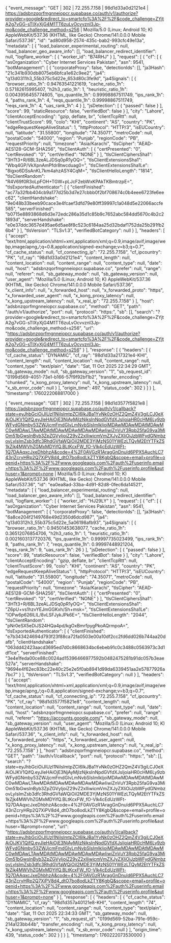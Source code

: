 {
  "event_message": "GET | 302 | 72.255.7.158 | 98d1d33a0d2121e4 | https://adsbnzqorfmgnneiopcr.supabase.co/auth/v1/authorize?provider=google&redirect_to=smartcfo%3A%2F%2F&code_challenge=ZYjtA2g7vGG-sTIXyXjG4M1TT6zuLvOcvvznI3Jp-mo&code_challenge_method=s256 | Mozilla/5.0 (Linux; Android 10; K) AppleWebKit/537.36 (KHTML, like Gecko) Chrome/141.0.0.0 Mobile Safari/537.36",
  "id": "ad80d958-2574-435c-bab2-993cfc49e13a",
  "metadata": [
    {
      "load_balancer_experimental_routing": null,
      "load_balancer_geo_aware_info": [],
      "load_balancer_redirect_identifier": null,
      "logflare_worker": [
        {
          "worker_id": "B74RHJ"
        }
      ],
      "request": [
        {
          "cf": [
            {
              "asOrganization": "Cyber Internet Services Pakistan",
              "asn": 9541,
              "botManagement": [
                {
                  "corporateProxy": false,
                  "detectionIds": [],
                  "ja3Hash": "21c341b930db8075eb6bfca1e62c9ee2",
                  "ja4": "q13d0311h3_55b375c5d22e_653d80c3fe9d",
                  "ja4Signals": [
                    {
                      "browser_ratio_1h": 0.94763541221619,
                      "cache_ratio_1h": 0.57182615995407,
                      "h2h3_ratio_1h": 1,
                      "heuristic_ratio_1h": 0.0043956455774605,
                      "ips_quantile_1h": 0.99998867511749,
                      "ips_rank_1h": 4,
                      "paths_rank_1h": 4,
                      "reqs_quantile_1h": 0.99998867511749,
                      "reqs_rank_1h": 4,
                      "uas_rank_1h": 4
                    }
                  ],
                  "jsDetection": [
                    {
                      "passed": false
                    }
                  ],
                  "score": 99,
                  "staticResource": false,
                  "verifiedBot": false
                }
              ],
              "city": "Lahore",
              "clientAcceptEncoding": "gzip, deflate, br",
              "clientTcpRtt": null,
              "clientTrustScore": 99,
              "colo": "KHI",
              "continent": "AS",
              "country": "PK",
              "edgeRequestKeepAliveStatus": 1,
              "httpProtocol": "HTTP/3",
              "isEUCountry": null,
              "latitude": "31.55800",
              "longitude": "74.35071",
              "metroCode": null,
              "postalCode": "54000",
              "region": "Punjab",
              "regionCode": "PB",
              "requestPriority": null,
              "timezone": "Asia/Karachi",
              "tlsCipher": "AEAD-AES128-GCM-SHA256",
              "tlsClientAuth": [
                {
                  "certPresented": "0",
                  "certRevoked": "0",
                  "certVerified": "NONE"
                }
              ],
              "tlsClientCiphersSha1": "3HTt3+R/6BL3zeALJDSq0pR1yOQ=",
              "tlsClientExtensionsSha1": "Wbq4GP/VkXpnAmPfdr8twcduag0=",
              "tlsClientExtensionsSha1Le": "8igxo6DSsAnKL7km4ahzASY4CqM=",
              "tlsClientHelloLength": "1814",
              "tlsClientRandom": "R4V69f0R3oLpFOH+TGW+pLJcF2ebWxKPAkTKBmtrzpE=",
              "tlsExportedAuthenticator": [
                {
                  "clientFinished": "ac77a32fbb404cb9a177d25b3d7e27cbbb0f2bf708674c0b4eee6723fe6eec62",
                  "clientHandshake": "9e048b33beeb90cace3e4fcaef3dfd79e80ff39997c1a048d5e22066accfe585",
                  "serverFinished": "b0715e8893868d6d3e72edc286a35d1c85b9c7652abc584dd5670c4b2c21893d",
                  "serverHandshake": "e0e37ddc3657d495ae6d5ae8f8c523c6184aa25d32bdaf1752da25b291fb26b4"
                }
              ],
              "tlsVersion": "TLSv1.3",
              "verifiedBotCategory": null
            }
          ],
          "headers": [
            {
              "accept": "text/html,application/xhtml+xml,application/xml;q=0.9,image/avif,image/webp,image/apng,*/*;q=0.8,application/signed-exchange;v=b3;q=0.7",
              "cf_cache_status": null,
              "cf_connecting_ip": "72.255.7.158",
              "cf_ipcountry": "PK",
              "cf_ray": "98d1d33a0d2121e4",
              "content_length": null,
              "content_location": null,
              "content_range": null,
              "content_type": null,
              "date": null,
              "host": "adsbnzqorfmgnneiopcr.supabase.co",
              "prefer": null,
              "range": null,
              "referer": null,
              "sb_gateway_mode": null,
              "sb_gateway_version": null,
              "user_agent": "Mozilla/5.0 (Linux; Android 10; K) AppleWebKit/537.36 (KHTML, like Gecko) Chrome/141.0.0.0 Mobile Safari/537.36",
              "x_client_info": null,
              "x_forwarded_host": null,
              "x_forwarded_proto": "https",
              "x_forwarded_user_agent": null,
              "x_kong_proxy_latency": null,
              "x_kong_upstream_latency": null,
              "x_real_ip": "72.255.7.158"
            }
          ],
          "host": "adsbnzqorfmgnneiopcr.supabase.co",
          "method": "GET",
          "path": "/auth/v1/authorize",
          "port": null,
          "protocol": "https:",
          "sb": [],
          "search": "?provider=google&redirect_to=smartcfo%3A%2F%2F&code_challenge=ZYjtA2g7vGG-sTIXyXjG4M1TT6zuLvOcvvznI3Jp-mo&code_challenge_method=s256",
          "url": "https://adsbnzqorfmgnneiopcr.supabase.co/auth/v1/authorize?provider=google&redirect_to=smartcfo%3A%2F%2F&code_challenge=ZYjtA2g7vGG-sTIXyXjG4M1TT6zuLvOcvvznI3Jp-mo&code_challenge_method=s256"
        }
      ],
      "response": [
        {
          "headers": [
            {
              "cf_cache_status": "DYNAMIC",
              "cf_ray": "98d1d33a217321e4-KHI",
              "content_length": null,
              "content_location": null,
              "content_range": null,
              "content_type": "text/plain",
              "date": "Sat, 11 Oct 2025 22:34:29 GMT",
              "sb_gateway_mode": null,
              "sb_gateway_version": "1",
              "sb_request_id": "0199d569-4051-73e1-b166-57f9f92bf1b2",
              "transfer_encoding": "chunked",
              "x_kong_proxy_latency": null,
              "x_kong_upstream_latency": null,
              "x_sb_error_code": null
            }
          ],
          "origin_time": 497,
          "status_code": 302
        }
      ]
    }
  ],
  "timestamp": 1760222068817000
}


{
  "event_message": "GET | 302 | 72.255.7.158 | 98d1d3577f5821e8 | https://adsbnzqorfmgnneiopcr.supabase.co/auth/v1/callback?state=eyJhbGciOiJIUzI1NiIsImtpZCI6IkJBa1YvNk0zOHZ2QmZ4V3giLCJ0eXAiOiJKV1QifQ.eyJleHAiOjE3NjAyMjIzNjksInNpdGVfdXJsIjoiaHR0cHM6Ly9zbWFydGNmby53ZWJjcmFmdGlvLmNvbSIsImlkIjoiMDAwMDAwMDAtMDAwMC0wMDAwLTAwMDAtMDAwMDAwMDAwMDAwIiwiZnVuY3Rpb25faG9va3MiOm51bGwsInByb3ZpZGVyIjoiZ29vZ2xlIiwicmVmZXJyZXIiOiJzbWFydGNmbzovLyIsImZsb3dfc3RhdGVfaWQiOiI2MDE3YjMzNS01YWEzLTQyM2EtYTFkZS1kZjk4MWVhZGMxMDYifQ.BLtKcxFW_fO-Vlk4cEdUzWFt-1Q7DAAqxcJxeDhbhzA&code=4%2F0AVGzR1AragGnDnuld6PPX5AuchLC743riZcryHRp2Q7XiPV8d4_dtO7bo8odLkZTY8KgbQ&scope=email+profile+openid+https%3A%2F%2Fwww.googleapis.com%2Fauth%2Fuserinfo.email+https%3A%2F%2Fwww.googleapis.com%2Fauth%2Fuserinfo.profile&authuser=1&prompt=none | Mozilla/5.0 (Linux; Android 10; K) AppleWebKit/537.36 (KHTML, like Gecko) Chrome/141.0.0.0 Mobile Safari/537.36",
  "id": "ea0ea8ad-33ba-4d91-82d8-0fec6da14521",
  "metadata": [
    {
      "load_balancer_experimental_routing": null,
      "load_balancer_geo_aware_info": [],
      "load_balancer_redirect_identifier": null,
      "logflare_worker": [
        {
          "worker_id": "HJ29LY"
        }
      ],
      "request": [
        {
          "cf": [
            {
              "asOrganization": "Cyber Internet Services Pakistan",
              "asn": 9541,
              "botManagement": [
                {
                  "corporateProxy": false,
                  "detectionIds": [],
                  "ja3Hash": "6a8ce204f2149768e49d2350d6dcd987",
                  "ja4": "q13d0312h3_55b375c5d22e_5a06198afb93",
                  "ja4Signals": [
                    {
                      "browser_ratio_1h": 0.94501453638077,
                      "cache_ratio_1h": 0.36512076854706,
                      "h2h3_ratio_1h": 1,
                      "heuristic_ratio_1h": 0.0021603137720376,
                      "ips_quantile_1h": 0.99997735023499,
                      "ips_rank_1h": 8,
                      "paths_rank_1h": 7,
                      "reqs_quantile_1h": 0.99997448921204,
                      "reqs_rank_1h": 9,
                      "uas_rank_1h": 26
                    }
                  ],
                  "jsDetection": [
                    {
                      "passed": false
                    }
                  ],
                  "score": 99,
                  "staticResource": false,
                  "verifiedBot": false
                }
              ],
              "city": "Lahore",
              "clientAcceptEncoding": "gzip, deflate, br",
              "clientTcpRtt": null,
              "clientTrustScore": 99,
              "colo": "KHI",
              "continent": "AS",
              "country": "PK",
              "edgeRequestKeepAliveStatus": 1,
              "httpProtocol": "HTTP/3",
              "isEUCountry": null,
              "latitude": "31.55800",
              "longitude": "74.35071",
              "metroCode": null,
              "postalCode": "54000",
              "region": "Punjab",
              "regionCode": "PB",
              "requestPriority": null,
              "timezone": "Asia/Karachi",
              "tlsCipher": "AEAD-AES128-GCM-SHA256",
              "tlsClientAuth": [
                {
                  "certPresented": "0",
                  "certRevoked": "0",
                  "certVerified": "NONE"
                }
              ],
              "tlsClientCiphersSha1": "3HTt3+R/6BL3zeALJDSq0pR1yOQ=",
              "tlsClientExtensionsSha1": "Z6pU+vs1hzvYEJmGGKxh/Sh+msk=",
              "tlsClientExtensionsSha1Le": "lOPw6p626lLlL/8vLSFJykJPk6E=",
              "tlsClientHelloLength": "2044",
              "tlsClientRandom": "pNr0eSX5eDiJS24HQa4pd/kgOxBmrfpygPkoAQrmpoA=",
              "tlsExportedAuthenticator": [
                {
                  "clientFinished": "e7b343424694d793f23f88ca72fa0503e00a10df2cc2fd6dd026b744aa20dafb",
                  "clientHandshake": "063dd42423aacd3695ed7d0c8668634bc6ebeb91c0c3488c0563973c3d1df1ce",
                  "serverFinished": "3e4e1feda00ce88c0024ad15396466977592b0482475281b91dc057b3eae527a",
                  "serverHandshake": "9694e4f62ec83bc22e40c25e2e5f0ab8941d99da6339451aa2e57877926a7bc7"
                }
              ],
              "tlsVersion": "TLSv1.3",
              "verifiedBotCategory": null
            }
          ],
          "headers": [
            {
              "accept": "text/html,application/xhtml+xml,application/xml;q=0.9,image/avif,image/webp,image/apng,*/*;q=0.8,application/signed-exchange;v=b3;q=0.7",
              "cf_cache_status": null,
              "cf_connecting_ip": "72.255.7.158",
              "cf_ipcountry": "PK",
              "cf_ray": "98d1d3577f5821e8",
              "content_length": null,
              "content_location": null,
              "content_range": null,
              "content_type": null,
              "date": null,
              "host": "adsbnzqorfmgnneiopcr.supabase.co",
              "prefer": null,
              "range": null,
              "referer": "https://accounts.google.com/",
              "sb_gateway_mode": null,
              "sb_gateway_version": null,
              "user_agent": "Mozilla/5.0 (Linux; Android 10; K) AppleWebKit/537.36 (KHTML, like Gecko) Chrome/141.0.0.0 Mobile Safari/537.36",
              "x_client_info": null,
              "x_forwarded_host": null,
              "x_forwarded_proto": "https",
              "x_forwarded_user_agent": null,
              "x_kong_proxy_latency": null,
              "x_kong_upstream_latency": null,
              "x_real_ip": "72.255.7.158"
            }
          ],
          "host": "adsbnzqorfmgnneiopcr.supabase.co",
          "method": "GET",
          "path": "/auth/v1/callback",
          "port": null,
          "protocol": "https:",
          "sb": [],
          "search": "?state=eyJhbGciOiJIUzI1NiIsImtpZCI6IkJBa1YvNk0zOHZ2QmZ4V3giLCJ0eXAiOiJKV1QifQ.eyJleHAiOjE3NjAyMjIzNjksInNpdGVfdXJsIjoiaHR0cHM6Ly9zbWFydGNmby53ZWJjcmFmdGlvLmNvbSIsImlkIjoiMDAwMDAwMDAtMDAwMC0wMDAwLTAwMDAtMDAwMDAwMDAwMDAwIiwiZnVuY3Rpb25faG9va3MiOm51bGwsInByb3ZpZGVyIjoiZ29vZ2xlIiwicmVmZXJyZXIiOiJzbWFydGNmbzovLyIsImZsb3dfc3RhdGVfaWQiOiI2MDE3YjMzNS01YWEzLTQyM2EtYTFkZS1kZjk4MWVhZGMxMDYifQ.BLtKcxFW_fO-Vlk4cEdUzWFt-1Q7DAAqxcJxeDhbhzA&code=4%2F0AVGzR1AragGnDnuld6PPX5AuchLC743riZcryHRp2Q7XiPV8d4_dtO7bo8odLkZTY8KgbQ&scope=email+profile+openid+https%3A%2F%2Fwww.googleapis.com%2Fauth%2Fuserinfo.email+https%3A%2F%2Fwww.googleapis.com%2Fauth%2Fuserinfo.profile&authuser=1&prompt=none",
          "url": "https://adsbnzqorfmgnneiopcr.supabase.co/auth/v1/callback?state=eyJhbGciOiJIUzI1NiIsImtpZCI6IkJBa1YvNk0zOHZ2QmZ4V3giLCJ0eXAiOiJKV1QifQ.eyJleHAiOjE3NjAyMjIzNjksInNpdGVfdXJsIjoiaHR0cHM6Ly9zbWFydGNmby53ZWJjcmFmdGlvLmNvbSIsImlkIjoiMDAwMDAwMDAtMDAwMC0wMDAwLTAwMDAtMDAwMDAwMDAwMDAwIiwiZnVuY3Rpb25faG9va3MiOm51bGwsInByb3ZpZGVyIjoiZ29vZ2xlIiwicmVmZXJyZXIiOiJzbWFydGNmbzovLyIsImZsb3dfc3RhdGVfaWQiOiI2MDE3YjMzNS01YWEzLTQyM2EtYTFkZS1kZjk4MWVhZGMxMDYifQ.BLtKcxFW_fO-Vlk4cEdUzWFt-1Q7DAAqxcJxeDhbhzA&code=4%2F0AVGzR1AragGnDnuld6PPX5AuchLC743riZcryHRp2Q7XiPV8d4_dtO7bo8odLkZTY8KgbQ&scope=email+profile+openid+https%3A%2F%2Fwww.googleapis.com%2Fauth%2Fuserinfo.email+https%3A%2F%2Fwww.googleapis.com%2Fauth%2Fuserinfo.profile&authuser=1&prompt=none"
        }
      ],
      "response": [
        {
          "headers": [
            {
              "cf_cache_status": "DYNAMIC",
              "cf_ray": "98d1d357a40121e8-KHI",
              "content_length": "74",
              "content_location": null,
              "content_range": null,
              "content_type": "text/plain",
              "date": "Sat, 11 Oct 2025 22:34:33 GMT",
              "sb_gateway_mode": null,
              "sb_gateway_version": "1",
              "sb_request_id": "0199d569-52ba-791e-959c-214a123bb44b",
              "transfer_encoding": null,
              "x_kong_proxy_latency": null,
              "x_kong_upstream_latency": null,
              "x_sb_error_code": null
            }
          ],
          "origin_time": 439,
          "status_code": 302
        }
      ]
    }
  ],
  "timestamp": 1760222073530000
}